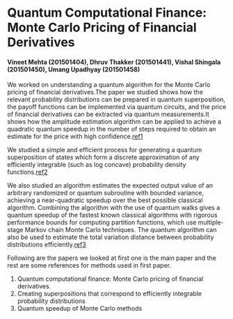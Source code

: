 # Quantum Computational Finance: Monte Carlo Pricing of Financial Derivatives
#### Vineet Mehta (201501404), Dhruv Thakker (201501441), Vishal Shingala (201501450), Umang Upadhyay (201501458)


We worked on understanding a quantum algorithm for the Monte Carlo pricing of financial derivatives.The paper we studied shows
how the relevant probability distributions can be prepared in quantum superposition, the payoff functions can be implemented via quantum circuits, and the price of financial derivatives can be extracted via quantum measurements.It shows how the amplitude estimation algorithm can be applied to achieve a quadratic quantum speedup in the number of steps required to obtain an estimate for the price with high confidence.[ref1]

We studied a simple and efficient process for generating a quantum superposition of states which form a discrete approximation of any efficiently integrable (such as log concave) probability density functions.[ref2]

We also studied an algorithm estimates the expected output value of an arbitrary randomized or quantum subroutine with bounded variance, achieving a near-quadratic speedup over the best possible classical algorithm. Combining the algorithm with the use of quantum walks gives a quantum speedup of the fastest known classical algorithms with rigorous performance bounds for computing partition functions, which use multiple-stage Markov chain Monte Carlo techniques. The quantum algorithm can also be used to estimate the total variation distance between probability distributions efficiently.[ref3]

[ref1]: https://arxiv.org/abs/1805.00109
[ref2]: https://arxiv.org/abs/quant-ph/0208112
[ref3]: https://arxiv.org/abs/1504.06987
Following are the papers we looked at first one is the main paper and the rest are some references for methods used in first paper. 
1. Quantum computational finance: Monte Carlo pricing of financial derivatives. 
2. Creating superpositions that correspond to efficiently integrable probability distributions
3. Quantum speedup of Monte Carlo methods
